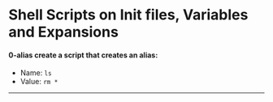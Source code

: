 # Shell Scripts on Init files, Variables and Expansions 

#### **0-alias** create a script that creates an alias:

- Name: `ls`
- Value: `rm *`
---

